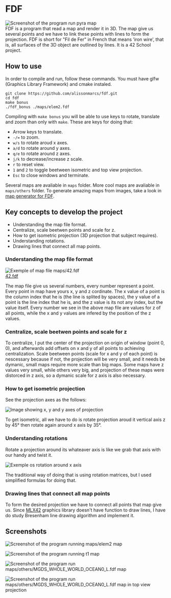 # FDF
![Screenshot of the program run pyra map](screenshots/elem2_screenshot.png)  
FDF is a program that read a map and render it in 3D. The map give us several points and we have to link these points with lines to form the projection. FDF is short for "Fil de Fer" in French that means ’iron wire’, that is, all surfaces of the 3D object are outlined by lines. It is a 42 School project.

## How to use
In order to compile and run, follow these commands. You must have glfw (Graphics Library Framework) and cmake instaled. 

```shell
git clone https://github.com/alissonmarcs/fdf.git
cd fdf
make bonus
./fdf_bonus ./maps/elem2.fdf
```

Compiling with `make bonus` you will be able to use keys to rotate, translate and zoom than only with `make`. These are keys for doing that:
- Arrow keys to translate.
- `-/=` to zoom.
- `w/s` to rotate aroud x axes.
- `a/d` to rotate around y axes.
- `q/e` to rotate around z axes.
- `j/k` to decrease/increase z scale.
- `r` to reset view.
- `1` and `2` to toggle beetween isometric and top view projection.
- `Esc` to close windows and terminate.

Several maps are avaliable in `maps` folder. More cool maps are avaliable in `maps/others` folder. To generate amazing maps from images, take a look in [map generator for FDF](https://github.com/ArthurSobreira/map_generator_fdf).

## Key concepts to develop the project

- Understanding the map file format.
- Centralize, scale beetwen points and scale for z.
- How to get isometric projection (3D projection that subject requires).
- Understanding rotations.
- Drawing lines that connect all map points.

### Understanding the map file format

![Exemple of map file maps/42.fdf](screenshots/example_map.png)  
[42.fdf](https://github.com/alissonmarcs/fdf/blob/main/maps/42.fdf)

The map file give us several numbers, every number represent a point. Every point in map have yours x, y and z cordinate. The x value of a point is the column index that he is (the line is splited by spaces), the y value of a point is the line index that he is, and the z value is its not any index, but the value itself. Every number we see in the above map file are values for z of all points, while the x and y values are infered by the position of the z values. 

### Centralize, scale beetwen points and scale for z

To centralize, I put the center of the projection on origin of window (point 0, 0), and afterwards add offsets on x and y of all points to achieving centralization. Scale beetween points (scale for x and y of each point) is nescessary because if not, the projection will be very small, and it needs be dymanic, small maps require more scale than big maps. Some maps have z values very small, while others very big, and projection of these maps were distorced in z axis, so a dymanic scale for z axis is also necessary.

### How to get isometric projection

See the projection axes as the follows:

![Image showing x, y and y axes of projection](screenshots/axes.jpg)

To get isometric, all we have to do is rotate projection aroud it vertical axis z by 45° then rotate again around x axis by 35°.

### Understanding rotations

Rotate a projection around its whateaver axis is like we grab that axis with our handy and twist it.

![Exemple os rotation around x axis](screenshots/example_rotation.gif)

The traditional way of doing that is using rotation matrices, but I used simplified formulas for doing that.

### Drawing lines that connect all map points

To form the desired projection we have to connect all points that map give us. Since [MLX42](https://github.com/codam-coding-college/MLX42) graphics library doesn't have function to draw lines, I have do study Bresenham line drawing algorithm and implement it.

## Screenshots

![Screenshot of the program running maps/elem2 map](screenshots/pyra_screenshot.png)  

![Screenshot of the program running t1 map](screenshots/t1_screenshot.png)  

![Screenshot of the program run maps/others/MGDS_WHOLE_WORLD_OCEAN0_L.fdf map](screenshots/whole_world.png)  

![Screenshot of the program run maps/others/MGDS_WHOLE_WORLD_OCEAN0_L.fdf map in top view projection](screenshots/whole_world_top_view.png)

